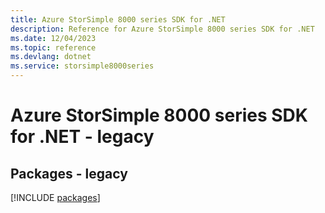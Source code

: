 ```yaml
---
title: Azure StorSimple 8000 series SDK for .NET
description: Reference for Azure StorSimple 8000 series SDK for .NET
ms.date: 12/04/2023
ms.topic: reference
ms.devlang: dotnet
ms.service: storsimple8000series
---
```

# Azure StorSimple 8000 series SDK for .NET - legacy
## Packages - legacy
[!INCLUDE [packages](storsimple-8000-series-index.md)]